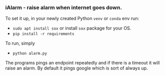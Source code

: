 ### iAlarm - raise alarm when internet goes down.

To set it up, in your newly created Python `venv` or `conda` env run:
* `sudo apt install sox` or install `sox` package for your OS.
* `pip install -r requirements`

To run, simply
* `python alarm.py`

The programs pings an endpoint repeatedly and if there is a timeout it will raise an alarm. By default it pings google which is sort of always up.
